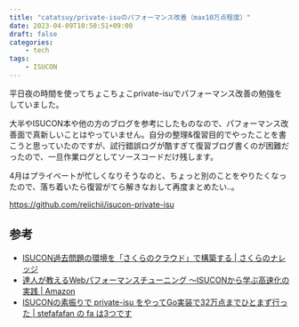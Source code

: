```yaml
---
title: "catatsuy/private-isuのパフォーマンス改善（max10万点程度）"
date: 2023-04-09T10:50:51+09:00
draft: false
categories:
    - tech
tags:
    - ISUCON
---
```


平日夜の時間を使ってちょこちょこprivate-isuでパフォーマンス改善の勉強をしていました。

大半やISUCON本や他の方のブログを参考にしたものなので、パフォーマンス改善面で真新しいことはやっていません。自分の整理&復習目的でやったことを書こうと思っていたのですが、試行錯誤ログが酷すぎて復習ブログ書くのが困難だったので、一旦作業ログとしてソースコードだけ残します。

4月はプライベートが忙しくなりそうなのと、ちょっと別のことをやりたくなったので、落ち着いたら復習がてら解きなおして再度まとめたい..。

https://github.com/reiichii/isucon-private-isu

## 参考

* [ISUCON過去問題の環境を「さくらのクラウド」で構築する | さくらのナレッジ](https://knowledge.sakura.ad.jp/31520/)
* [達人が教えるWebパフォーマンスチューニング 〜ISUCONから学ぶ高速化の実践 | Amazon](https://amzn.asia/d/iYHy8uZ)
* [ISUCONの素振りで private-isu をやってGo実装で32万点までひとまず行った | stefafafan の fa は3つです](https://blog.stenyan.jp/entry/2022/07/18/224212)

